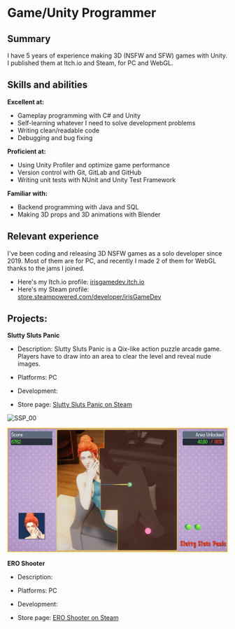 # Game/Unity Programmer

## Summary
I have 5 years of experience making 3D (NSFW and SFW) games with Unity. I published them at Itch.io and Steam, for PC and WebGL.


## Skills and abilities
**Excellent at:**
- Gameplay programming with C# and Unity
- Self-learning whatever I need to solve development problems
- Writing clean/readable code
- Debugging and bug fixing

**Proficient at:**
- Using Unity Profiler and optimize game performance
- Version control with Git, GitLab and GitHub
- Writing unit tests with NUnit and Unity Test Framework
  
**Familiar with:**
- Backend programming with Java and SQL
- Making 3D props and 3D animations with Blender


## Relevant experience
I've been coding and releasing 3D NSFW games as a solo developer since 2019.
Most of them are for PC, and recently I made 2 of them for WebGL thanks to the
jams I joined.

- Here's my Itch.io profile: [irisgamedev.itch.io](https://irisgamedev.itch.io/)
- Here's my Steam profile: [store.steampowered.com/developer/irisGameDev](https://store.steampowered.com/developer/irisGameDev)


## Projects:
**Slutty Sluts Panic**
- Description:  Slutty Sluts Panic is a Qix-like action puzzle arcade game. Players have to draw into an area to clear the level and reveal nude images. 
- Platforms: PC
- Development:

- Store page: [Slutty Sluts Panic on Steam](https://store.steampowered.com/app/1775850/Slutty_Sluts_Panic/)

![SSP_00](assets/images/SSP/SSP_00.jpg)

![SSP_01](assets/images/SSP/SSP_01.jpg)


**ERO Shooter**
- Description: 
- Platforms: PC
- Development:

- Store page: [ERO Shooter on Steam](https://store.steampowered.com/app/1445090/ERO_Shooter/)
